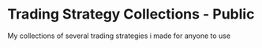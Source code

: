 # Trading Strategy Collections - Public
My collections of several trading strategies i made for anyone to use
